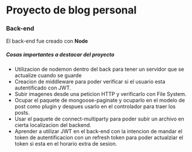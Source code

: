 # Proyecto de blog personal

### Back-end

El back-end fue creado con **Node**

##### Cosas importantes a destacar del proyecto

* Utilizacion de nodemon dentro del back para tener un servidor que se actualize cuando se guarde
* Creacion de middleware para poder verificar si el usuario esta autentificado con JWT.
* Subir imagenes desde una peticion HTTP y verificarlo con File System.
* Ocupar el paquete de mongoose-paginate y ocuparlo en el modelo de post como plugin y despues usarlo en el controlador para traer los posts.
* Usar el paquete de connect-multiparty para poder subir un archivo en cierta localizacion del backend.
* Aprender a utilizar JWT en el back-end con la intencion de mandar el token de autentificacion con un refresh token para poder actualziar el token si esta en el horario extra de sesion.
